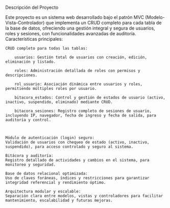 Descripción del Proyecto

Este proyecto es un sistema web desarrollado bajo el patrón MVC (Modelo-Vista-Controlador) que implementa un CRUD completo para cada tabla de la base de datos, ofreciendo una gestión integral y segura de usuarios, roles y sesiones, con funcionalidades avanzadas de auditoría.
Características principales:

    CRUD completo para todas las tablas:

        usuarios: Gestión total de usuarios con creación, edición, eliminación y listado.

        roles: Administración detallada de roles con permisos y descripciones.

        rol_usuario: Asociación dinámica entre usuarios y roles, permitiendo múltiples roles por usuario.

        bitacora_estados: Control y gestión de estados de usuario (activo, inactivo, suspendido, eliminado) mediante CRUD.

        bitacora_sesiones: Registro completo de sesiones de usuario, incluyendo IP, navegador, fecha de ingreso y fecha de salida, para auditoría y control.

       

    Módulo de autenticación (login) seguro:
    Validación de usuarios con chequeo de estado (activo, inactivo, suspendido), para acceso controlado y seguro al sistema.

    Bitácora y auditoría:
    Registro detallado de actividades y cambios en el sistema, para monitoreo y seguridad.

    Base de datos relacional optimizada:
    Uso de claves foráneas, índices y restricciones para garantizar integridad referencial y rendimiento óptimo.

    Arquitectura modular y escalable:
    Separación clara entre modelos, vistas y controladores para facilitar mantenimiento, escalabilidad y futuras mejoras.
